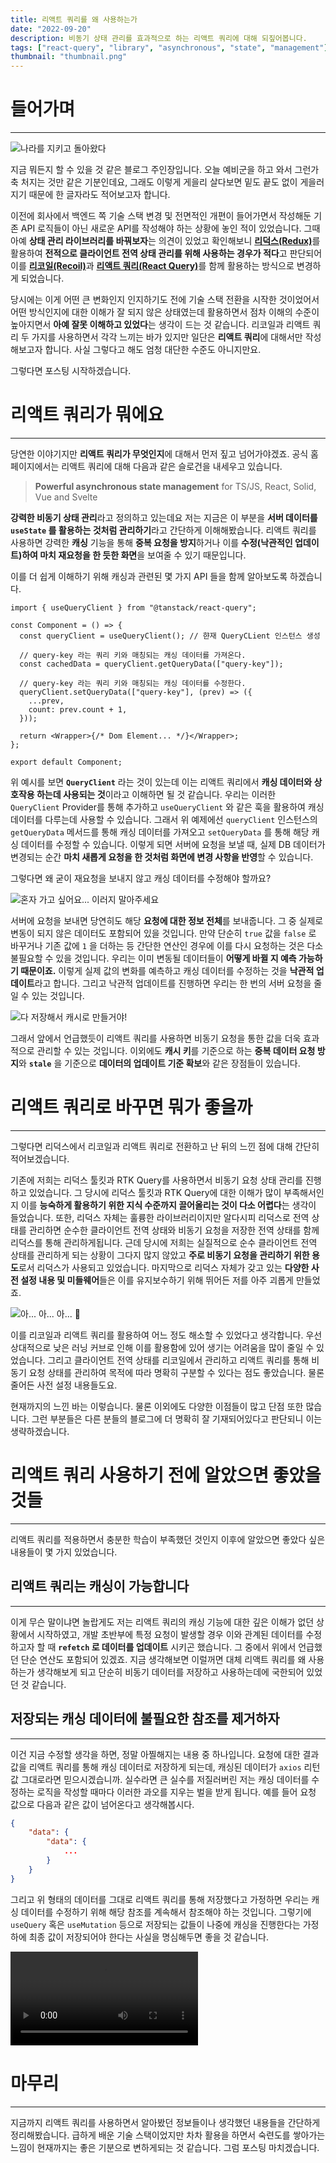 ```yaml
---
title: 리액트 쿼리를 왜 사용하는가
date: "2022-09-20"
description: 비동기 상태 관리를 효과적으로 하는 리액트 쿼리에 대해 되짚어봅니다.
tags: ["react-query", "library", "asynchronous", "state", "management"]
thumbnail: "thumbnail.png"
---
```


# 들어가며

---

![나라를 지키고 돌아왔다](/images/posts/react-query-basic/mudo_can_everything.jpeg)

지금 뭐든지 할 수 있을 것 같은 블로그 주인장입니다. 오늘 예비군을 하고 와서 그런가 축 처지는 것만 같은 기분인데요, 그래도 이렇게 게을리 살다보면 밑도 끝도 없이 게을러지기 때문에 한 글자라도 적어보고자 합니다.

이전에 회사에서 백엔드 쪽 기술 스택 변경 및 전면적인 개편이 들어가면서 작성해둔 기존 API 로직들이 아닌 새로운 API를 작성해야 하는 상황에 놓인 적이 있었습니다. 그때 아예 **상태 관리 라이브러리를 바꿔보자**는 의견이 있었고 확인해보니 [**리덕스(Redux)**](https://ko.redux.js.org/introduction/getting-started/)를 활용하여 **전적으로 클라이언트 전역 상태 관리를 위해 사용하는 경우가 적다**고 판단되어 이를 [**리코일(Recoil)**](https://recoiljs.org/ko/docs/introduction/getting-started/)과 [**리액트 쿼리(React Query)**](https://tanstack.com/query/v4/?from=reactQueryV3&original=https://react-query-v3.tanstack.com/)를 함께 활용하는 방식으로 변경하게 되었습니다.

당시에는 이게 어떤 큰 변화인지 인지하기도 전에 기술 스택 전환을 시작한 것이었어서 어떤 방식인지에 대한 이해가 잘 되지 않은 상태였는데 활용하면서 점차 이해의 수준이 높아지면서 **아예 잘못 이해하고 있었다**는 생각이 드는 것 같습니다. 리코일과 리액트 쿼리 두 가지를 사용하면서 각각 느끼는 바가 있지만 일단은 **리액트 쿼리**에 대해서만 작성해보고자 합니다. 사실 그렇다고 해도 엄청 대단한 수준도 아니지만요.

그렇다면 포스팅 시작하겠습니다.

# 리액트 쿼리가 뭐에요

---

당연한 이야기지만 **리액트 쿼리가 무엇인지**에 대해서 먼저 짚고 넘어가야겠죠. 공식 홈페이지에서는 리액트 쿼리에 대해 다음과 같은 슬로건을 내세우고 있습니다.

> **Powerful asynchronous state management** for TS/JS, React, Solid, Vue and Svelte

**강력한 비동기 상태 관리**라고 정의하고 있는데요 저는 지금은 이 부분을 **서버 데이터를 `useState` 를 활용하는 것처럼 관리하기**라고 간단하게 이해해봤습니다. 리액트 쿼리를 사용하면 강력한 **캐싱** 기능을 통해 **중복 요청을 방지**하거나 이를 **수정(낙관적인 업데이트)하여 마치 재요청을 한 듯한 화면**을 보여줄 수 있기 때문입니다.

이를 더 쉽게 이해하기 위해 캐싱과 관련된 몇 가지 API 들을 함께 알아보도록 하겠습니다.

```tsx
import { useQueryClient } from "@tanstack/react-query";

const Component = () => {
  const queryClient = useQueryClient(); // 햔재 QueryCLient 인스턴스 생성

  // query-key 라는 쿼리 키와 매칭되는 캐싱 데이터를 가져온다.
  const cachedData = queryClient.getQueryData(["query-key"]);

  // query-key 라는 쿼리 키와 매칭되는 캐싱 데이터를 수정한다.
  queryClient.setQueryData(["query-key"], (prev) => ({
    ...prev,
    count: prev.count + 1,
  }));

  return <Wrapper>{/* Dom Element... */}</Wrapper>;
};

export default Component;
```

위 예시를 보면 **`QueryClient`** 라는 것이 있는데 이는 리액트 쿼리에서 **캐싱 데이터와 상호작용 하는데 사용되는 것**이라고 이해하면 될 것 같습니다. 우리는 이러한 `QueryClient` Provider를 통해 추가하고 `useQueryClient` 와 같은 훅을 활용하여 캐싱 데이터를 다루는데 사용할 수 있습니다. 그래서 위 예제에선 `queryClient` 인스턴스의 `getQueryData` 메서드를 통해 캐싱 데이터를 가져오고 `setQueryData` 를 통해 해당 캐싱 데이터를 수정할 수 있습니다. 이렇게 되면 서버에 요청을 보낼 때, 실제 DB 데이터가 변경되는 순간 **마치 새롭게 요청을 한 것처럼 화면에 변경 사항을 반영**할 수 있습니다.

그렇다면 왜 굳이 재요청을 보내지 않고 캐싱 데이터를 수정해야 할까요?

![혼자 가고 싶어요... 이러지 말아주세요](/images/posts/react-query-basic/many_fetching_data.png)

서버에 요청을 보내면 당연히도 해당 **요청에 대한 정보 전체**를 보내줍니다. 그 중 실제로 변동이 되지 않은 데이터도 포함되어 있을 것입니다. 만약 단순히 `true` 값을 `false` 로 바꾸거나 기존 값에 `1` 을 더하는 등 간단한 연산인 경우에 이를 다시 요청하는 것은 다소 불필요할 수 있을 것입니다. 우리는 이미 변동될 데이터들이 **어떻게 바뀔 지 예측 가능하기 때문이죠.** 이렇게 실제 값의 변화를 예측하고 캐싱 데이터를 수정하는 것을 **낙관적 업데이트**라고 합니다. 그리고 낙관적 업데이트를 진행하면 우리는 한 번의 서버 요청을 줄일 수 있는 것입니다.

![다 저장해서 캐시로 만들거야!](/images/posts/react-query-basic/save_save.jpeg)

그래서 앞에서 언급했듯이 리액트 쿼리를 사용하면 비동기 요청을 통한 값을 더욱 효과적으로 관리할 수 있는 것입니다. 이외에도 **캐시 키**를 기준으로 하는 **중복 데이터 요청 방지**와 **`stale`** 을 기준으로 **데이터의 업데이트 기준 확보**와 같은 장점들이 있습니다.

# 리액트 쿼리로 바꾸면 뭐가 좋을까

---

그렇다면 리덕스에서 리코일과 리액트 쿼리로 전환하고 난 뒤의 느낀 점에 대해 간단히 적어보겠습니다.

기존에 저희는 리덕스 툴킷과 RTK Query를 사용하면서 비동기 요청 상태 관리를 진행하고 있었습니다. 그 당시에 리덕스 툴킷과 RTK Query에 대한 이해가 많이 부족해서인지 이를 **능숙하게 활용하기 위한 지식 수준까지 끌어올리는 것이 다소 어렵다**는 생각이 들었습니다. 또한, 리덕스 자체는 훌륭한 라이브러리이지만 알다시피 리덕스로 전역 상태를 관리하면 순수한 클라이언트 전역 상태와 비동기 요청을 저장한 전역 상태를 함께 리덕스를 통해 관리하게됩니다. 근데 당시에 저희는 실질적으로 순수 클라이언트 전역 상태를 관리하게 되는 상황이 그다지 많지 않았고 **주로 비동기 요청을 관리하기 위한 용도**로서 리덕스가 사용되고 있었습니다. 마지막으로 리덕스 자체가 갖고 있는 **다양한 사전 설정 내용 및 미들웨어**들은 이를 유지보수하기 위해 뛰어든 저를 아주 괴롭게 만들었죠.

![아... 아... 아... 👻](/images/posts/react-query-basic/lonely_state.jpeg)

이를 리코일과 리액트 쿼리를 활용하여 어느 정도 해소할 수 있었다고 생각합니다. 우선 상대적으로 낮은 러닝 커브로 인해 이를 활용함에 있어 생기는 어려움을 많이 줄일 수 있었습니다. 그리고 클라이언트 전역 상태를 리코일에서 관리하고 리액트 쿼리를 통해 비동기 요청 상태를 관리하여 목적에 따라 명확히 구분할 수 있다는 점도 좋았습니다. 물론 줄어든 사전 설정 내용들도요.

현재까지의 느낀 바는 이렇습니다. 물론 이외에도 다양한 이점들이 많고 단점 또한 많습니다. 그런 부분들은 다른 분들의 블로그에 더 명확히 잘 기재되어있다고 판단되니 이는 생략하겠습니다.

# 리액트 쿼리 사용하기 전에 알았으면 좋았을 것들

---

리액트 쿼리를 적용하면서 충분한 학습이 부족했던 것인지 이후에 알았으면 좋았다 싶은 내용들이 몇 가지 있었습니다.

## 리액트 쿼리는 캐싱이 가능합니다

---

이게 무슨 말이냐면 놀랍게도 저는 리액트 쿼리의 캐싱 기능에 대한 깊은 이해가 없던 상황에서 시작하였고, 개발 초반부에 특정 요청이 발생할 경우 이와 관계된 데이터를 수정하고자 할 때 **`refetch` 로 데이터를 업데이트** 시키곤 했습니다. 그 중에서 위에서 언급했던 단순 연산도 포함되어 있겠죠. 지금 생각해보면 이럴꺼면 대체 리액트 쿼리를 왜 사용하는가 생각해보게 되고 단순히 비동기 데이터를 저장하고 사용하는데에 국한되어 있었던 것 같습니다.

## 저장되는 캐싱 데이터에 불필요한 참조를 제거하자

---

이건 지금 수정할 생각을 하면, 정말 아찔해지는 내용 중 하나입니다. 요청에 대한 결과 값을 리액트 쿼리를 통해 캐싱 데이터로 저장하게 되는데, 캐싱된 데이터가 `axios` 리턴 값 그대로라면 믿으시겠습니까. 실수라면 큰 실수를 저질러버린 저는 캐싱 데이터를 수정하는 로직을 작성할 때마다 이러한 과오를 지우는 벌을 받게 됩니다. 예를 들어 요청 값으로 다음과 같은 값이 넘어온다고 생각해봅시다.

```json
{
    "data": {
        "data": {
            ...
        }
    }
}
```

그리고 위 형태의 데이터를 그대로 리액트 쿼리를 통해 저장했다고 가정하면 우리는 캐싱 데이터를 수정하기 위해 해당 참조를 계속해서 참조해야 하는 것입니다. 그렇기에 `useQuery` 혹은 `useMutation` 등으로 저장되는 값들이 나중에 캐싱을 진행한다는 가정 하에 최종 값이 저장되어야 한다는 사실을 명심해두면 좋을 것 같습니다.

![정말 돌아가고 싶습니다.](/images/posts/react-query-basic/stop_please.mp4)

# 마무리

---

지금까지 리액트 쿼리를 사용하면서 알아봤던 정보들이나 생각했던 내용들을 간단하게 정리해봤습니다. 급하게 배운 기술 스택이었지만 차차 활용을 하면서 숙련도를 쌓아가는 느낌이 현재까지는 좋은 기분으로 변하게되는 것 같습니다. 그럼 포스팅 마치겠습니다.
